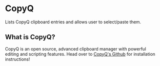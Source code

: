 # CopyQ
Lists CopyQ clipboard entries and allows user to select/paste them.

## What is CopyQ?
CopyQ is an open source, advanced clipboard manager with powerful editing and scripting features.
Head over to [CopyQ's Github](https://github.com/hluk/CopyQ) for installation instructions!
